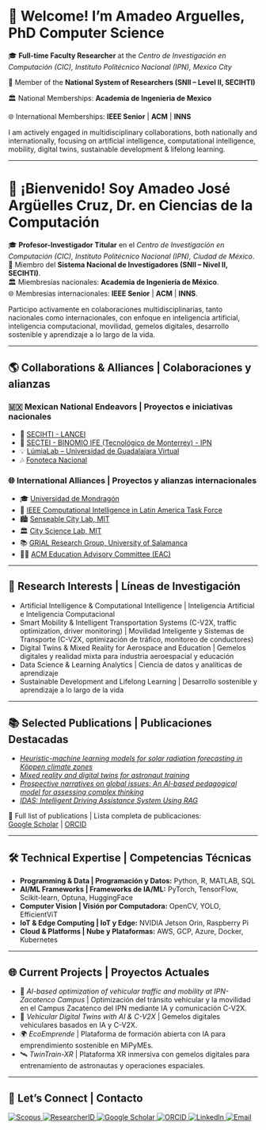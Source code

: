 # 👋 Welcome! I’m Amadeo Arguelles, PhD Computer Science

🎓 **Full-time Faculty Researcher** at the *Centro de Investigación en Computación (CIC), Instituto Politécnico Nacional (IPN), Mexico City*

🔬 Member of the **National System of Researchers (SNII – Level II, SECIHTI)** 

🏛️ National Memberships: **Academia de Ingenieria de Mexico**   

🌐 International Memberships: **IEEE Senior** | **ACM** | **INNS**  

I am actively engaged in multidisciplinary collaborations, both nationally and internationally, focusing on artificial intelligence, computational intelligence, mobility, digital twins, sustainable development & lifelong learning.  

---

# 👋 ¡Bienvenido! Soy Amadeo José Argüelles Cruz, Dr. en Ciencias de la Computación  

🎓 **Profesor-Investigador Titular** en el *Centro de Investigación en Computación (CIC), Instituto Politécnico Nacional (IPN), Ciudad de México*.  
🔬 Miembro del **Sistema Nacional de Investigadores (SNII – Nivel II, SECIHTI)**.  
🏛️ Miembresías nacionales: **Academia de Ingeniería de México**.  
🌐 Membresias internacionales: **IEEE Senior** | **ACM** | **INNS**.  

Participo activamente en colaboraciones multidisciplinarias, tanto nacionales como internacionales, con enfoque en inteligencia artificial, inteligencia computacional, movilidad, gemelos digitales, desarrollo sostenible y aprendizaje a lo largo de la vida.  

---

## 🌎 Collaborations & Alliances | Colaboraciones y alianzas  

### 🇲🇽 Mexican National Endeavors | Proyectos e iniciativas nacionales  
- 🔬 <a href="https://cv.cicataqro.ipn.mx/dsm/index.php/biocq/about" target="_blank">SECIHTI - LANCEI</a>  
- 🌱 <a href="http://www.ecoemprende.net" target="_blank">SECTEI - BINOMIO IFE (Tecnológico de Monterrey) - IPN</a>  
- 💡 <a href="https://investigacion.udgvirtual.udg.mx/" target="_blank">LúmiaLab – Universidad de Guadalajara Virtual</a>  
- 🎶 <a href="https://www.gob.mx/cultura/acciones-y-programas/fonoteca-nacional" target="_blank">Fonoteca Nacional</a>
  
### 🌐 International Alliances | Proyectos y alianzas internacionales  
- 🎓 <a href="https://www.mondragon.edu/es/inicio" target="_blank">Universidad de Mondragón</a>  
- 🤖 <a href="https://cis.ieee.org/conferences/task-forces/computational-intelligence-in-latin-america-task-force" target="_blank">IEEE Computational Intelligence in Latin America Task Force</a>  
- 🏙️ <a href="https://senseable.mit.edu/" target="_blank">Senseable City Lab, MIT</a>  
- 🏛️ <a href="https://www.media.mit.edu/projects/city-science-network/overview/" target="_blank">City Science Lab, MIT</a>  
- 📚 <a href="https://grial.usal.es/about" target="_blank">GRIAL Research Group, University of Salamanca</a>  
- 🧑‍🏫 <a href="https://www.acm.org/volunteers/teams/T84?clientNo=4218855&positionId=1221" target="_blank">ACM Education Advisory Committee (EAC)</a> 

---

## 🔎 Research Interests | Líneas de Investigación  
- Artificial Intelligence & Computational Intelligence | Inteligencia Artificial e Inteligencia Computacional  
- Smart Mobility & Intelligent Transportation Systems (C-V2X, traffic optimization, driver monitoring) | Movilidad Inteligente y Sistemas de Transporte (C-V2X, optimización de tráfico, monitoreo de conductores)  
- Digital Twins & Mixed Reality for Aerospace and Education | Gemelos digitales y realidad mixta para industria aeroespacial y educación  
- Data Science & Learning Analytics | Ciencia de datos y analíticas de aprendizaje  
- Sustainable Development and Lifelong Learning | Desarrollo sostenible y aprendizaje a lo largo de la vida  

---

## 📚 Selected Publications | Publicaciones Destacadas  
- <a href="https://doi.org/10.1016/j.asoc.2025.112807" target="_blank"><i>Heuristic-machine learning models for solar radiation forecasting in Köppen climate zones</i></a>  
- <a href="https://doi.org/10.1016/j.actaastro.2024.01.034" target="_blank"><i>Mixed reality and digital twins for astronaut training</i></a>  
- <a href="https://doi.org/10.3926/jotse.2445" target="_blank"><i>Prospective narratives on global issues: An AI-based pedagogical model for assessing complex thinking</i></a>  
- <a href="http://doi.org/10.1109/OJVT.2024.3447449" target="_blank"><i>IDAS: Intelligent Driving Assistance System Using RAG</i></a> 

📄 Full list of publications | Lista completa de publicaciones:  
[Google Scholar](https://scholar.google.com/citations?user=ZLaDTq0AAAAJ&hl=es) | [ORCID](https://orcid.org/0000-0001-8627-4739)  

---

## 🛠️ Technical Expertise | Competencias Técnicas  
- **Programming & Data | Programación y Datos:** Python, R, MATLAB, SQL  
- **AI/ML Frameworks | Frameworks de IA/ML:** PyTorch, TensorFlow, Scikit-learn, Optuna, HuggingFace  
- **Computer Vision | Visión por Computadora:** OpenCV, YOLO, EfficientViT  
- **IoT & Edge Computing | IoT y Edge:** NVIDIA Jetson Orin, Raspberry Pi  
- **Cloud & Platforms | Nube y Plataformas:** AWS, GCP, Azure, Docker, Kubernetes  

---

## 🌐 Current Projects | Proyectos Actuales  
- 🚦 *AI-based optimization of vehicular traffic and mobility at IPN-Zacatenco Campus* | Optimización del tránsito vehicular y la movilidad en el Campus Zacatenco del IPN mediante IA y comunicación C-V2X.  
- 🚗 *Vehicular Digital Twins with AI & C-V2X* | Gemelos digitales vehiculares basados en IA y C-V2X.  
- 🌍 *EcoEmprende* | Plataforma de formación abierta con IA para emprendimiento sostenible en MiPyMEs.  
- 🛰️ *TwinTrain-XR* | Plataforma XR inmersiva con gemelos digitales para entrenamiento de astronautas y operaciones espaciales.  

---

## 🤝 Let’s Connect | Contacto  


<a href="https://www.scopus.com/authid/detail.uri?authorId=23395973700" target="_blank">
  <img src="https://img.shields.io/badge/Scopus-Elsevier-orange?style=flat&logo=elsevier&logoColor=white" alt="Scopus"/>
</a>  

<a href="https://www.webofscience.com/wos/author/record/K-4847-2013" target="_blank">
  <img src="https://img.shields.io/badge/Web%20of%20Science-ResearcherID-blue?style=flat&logo=clarivate&logoColor=white" alt="ResearcherID"/>
</a>  

<a href="https://scholar.google.com/citations?user=ZLaDTq0AAAAJ&hl=es" target="_blank">
  <img src="https://img.shields.io/badge/Google%20Scholar-Profile-4285F4?style=flat&logo=googlescholar&logoColor=white" alt="Google Scholar"/>
</a>  

<a href="https://orcid.org/0000-0001-8627-4739" target="_blank">
  <img src="https://img.shields.io/badge/ORCID-0000--0001--8627--4739-a6ce39?style=flat&logo=orcid&logoColor=white" alt="ORCID"/>
</a>  

<a href="https://www.linkedin.com/in/amadeomx/?trk=public-profile-join-page" target="_blank">
  <img src="https://img.shields.io/badge/LinkedIn-Amadeo%20Argüelles-blue?style=flat&logo=linkedin&logoColor=white" alt="LinkedIn"/>
</a>  

<a href="mailto:aarguelles@ipn.mx" target="_blank">
  <img src="https://img.shields.io/badge/Email-aarguelles%40ipn.mx-red?style=flat&logo=gmail&logoColor=white" alt="Email"/>
</a> 
